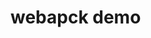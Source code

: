 <!--
 * @Author: willa
 * @Date: 2020-04-07 18:41:34
 * @LastEditTime: 2020-04-07 18:42:15
 * @LastEditors: willa
 * @Description: 
 * @FilePath: /demo/README.md
 -->

# webapck demo
